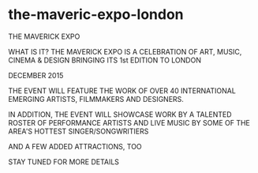 # the-maveric-expo-london

THE MAVERICK EXPO

WHAT IS IT?
THE MAVERICK EXPO IS A CELEBRATION OF ART, MUSIC, CINEMA & DESIGN BRINGING ITS 1st EDITION TO LONDON

DECEMBER 2015

THE EVENT WILL FEATURE THE WORK OF OVER 40 INTERNATIONAL EMERGING ARTISTS, FILMMAKERS AND DESIGNERS.

IN ADDITION, THE EVENT WILL SHOWCASE WORK BY A TALENTED ROSTER OF PERFORMANCE ARTISTS AND LIVE MUSIC BY SOME OF THE AREA'S HOTTEST SINGER/SONGWRITIERS

AND A FEW ADDED ATTRACTIONS, TOO

STAY TUNED FOR MORE DETAILS